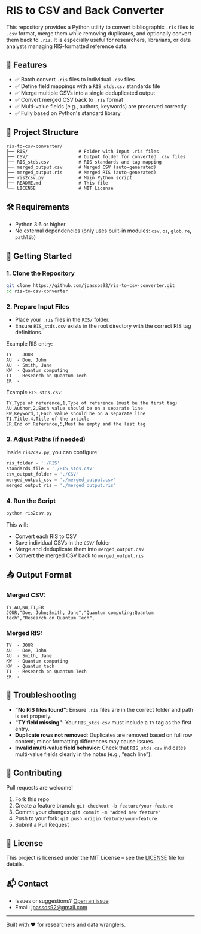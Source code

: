 
# RIS to CSV and Back Converter

This repository provides a Python utility to convert bibliographic `.ris` files to `.csv` format, merge them while removing duplicates, and optionally convert them back to `.ris`. It is especially useful for researchers, librarians, or data analysts managing RIS-formatted reference data.

## 📌 Features

- ✅ Batch convert `.ris` files to individual `.csv` files
- ✅ Define field mappings with a `RIS_stds.csv` standards file
- ✅ Merge multiple CSVs into a single deduplicated output
- ✅ Convert merged CSV back to `.ris` format
- ✅ Multi-value fields (e.g., authors, keywords) are preserved correctly
- ✅ Fully based on Python's standard library

## 📁 Project Structure

```
ris-to-csv-converter/
├── RIS/                   # Folder with input .ris files
├── CSV/                   # Output folder for converted .csv files
├── RIS_stds.csv           # RIS standards and tag mapping
├── merged_output.csv      # Merged CSV (auto-generated)
├── merged_output.ris      # Merged RIS (auto-generated)
├── ris2csv.py             # Main Python script
├── README.md              # This file
└── LICENSE                # MIT License
```

## 🛠️ Requirements

- Python 3.6 or higher
- No external dependencies (only uses built-in modules: `csv`, `os`, `glob`, `re`, `pathlib`)

## 🚀 Getting Started

### 1. Clone the Repository

```bash
git clone https://github.com/jpassos92/ris-to-csv-converter.git
cd ris-to-csv-converter
```

### 2. Prepare Input Files

- Place your `.ris` files in the `RIS/` folder.
- Ensure `RIS_stds.csv` exists in the root directory with the correct RIS tag definitions.

Example RIS entry:
```
TY  - JOUR
AU  - Doe, John
AU  - Smith, Jane
KW  - Quantum computing
T1  - Research on Quantum Tech
ER  -
```

Example `RIS_stds.csv`:
```
TY,Type of reference,1,Type of reference (must be the first tag)
AU,Author,2,Each value should be on a separate line
KW,Keyword,3,Each value should be on a separate line
T1,Title,4,Title of the article
ER,End of Reference,5,Must be empty and the last tag
```

### 3. Adjust Paths (if needed)

Inside `ris2csv.py`, you can configure:
```python
ris_folder = './RIS'
standards_file = './RIS_stds.csv'
csv_output_folder = './CSV'
merged_output_csv = './merged_output.csv'
merged_output_ris = './merged_output.ris'
```

### 4. Run the Script

```bash
python ris2csv.py
```

This will:
- Convert each RIS to CSV
- Save individual CSVs in the `CSV/` folder
- Merge and deduplicate them into `merged_output.csv`
- Convert the merged CSV back to `merged_output.ris`

## 📤 Output Format

### Merged CSV:
```
TY,AU,KW,T1,ER
JOUR,"Doe, John;Smith, Jane","Quantum computing;Quantum tech","Research on Quantum Tech",
```

### Merged RIS:
```
TY  - JOUR
AU  - Doe, John
AU  - Smith, Jane
KW  - Quantum computing
KW  - Quantum tech
T1  - Research on Quantum Tech
ER  -
```

## 🧩 Troubleshooting

- **"No RIS files found"**: Ensure `.ris` files are in the correct folder and path is set properly.
- **"TY field missing"**: Your `RIS_stds.csv` must include a `TY` tag as the first entry.
- **Duplicate rows not removed**: Duplicates are removed based on full row content; minor formatting differences may cause issues.
- **Invalid multi-value field behavior**: Check that `RIS_stds.csv` indicates multi-value fields clearly in the notes (e.g., “each line”).

## 🙋 Contributing

Pull requests are welcome!

1. Fork this repo
2. Create a feature branch: `git checkout -b feature/your-feature`
3. Commit your changes: `git commit -m "Added new feature"`
4. Push to your fork: `git push origin feature/your-feature`
5. Submit a Pull Request

## 📄 License

This project is licensed under the MIT License – see the [LICENSE](LICENSE) file for details.

## 📬 Contact

- Issues or suggestions? [Open an issue](https://github.com/jpassos92/ris-to-csv-converter/issues)
- Email: jpassos92@gmail.com

---

Built with ❤️ for researchers and data wranglers.
